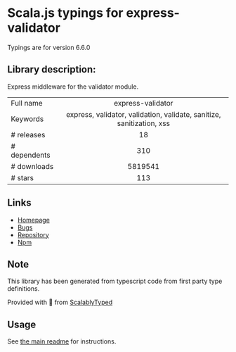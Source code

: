 
# Scala.js typings for express-validator

Typings are for version 6.6.0

## Library description:
Express middleware for the validator module.

|                    |                 |
| ------------------ | :-------------: |
| Full name          | express-validator |
| Keywords           | express, validator, validation, validate, sanitize, sanitization, xss |
| # releases         | 18 |
| # dependents       | 310 |
| # downloads        | 5819541 |
| # stars            | 113 |

## Links
- [Homepage](https://express-validator.github.io)
- [Bugs](https://github.com/express-validator/express-validator/issues)
- [Repository](https://github.com/express-validator/express-validator)
- [Npm](https://www.npmjs.com/package/express-validator)
    


## Note
This library has been generated from typescript code from first party type definitions.

Provided with :purple_heart: from [ScalablyTyped](https://github.com/oyvindberg/ScalablyTyped)

## Usage
See [the main readme](../../readme.md) for instructions.


